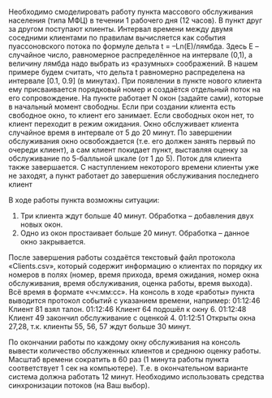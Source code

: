 Необходимо смоделировать работу пункта массового обслуживания населения (типа МФЦ) в течении 1 рабочего дня (12 часов). 
В пункт друг за другом поступают клиенты. Интервал времени между двумя соседними клиентами по правилам вычисляется как события пуассоновского потока по формуле 
дельта t = –Ln(E)/лямбда. Здесь E – случайное число, равномерное распределённое на интервале (0,1), а величину лямбда надо выбрать из «разумных» соображений. 
В нашем примере будем считать, что дельта t равномерно распределена на интервале [0.1, 0.9] (в минутах). 
При появлении в пункте нового клиента ему присваивается порядковый номер и создаётся отдельный поток на его сопровождение. 
На пункте работает N окон (задайте сами), которые в начальный момент свободны. Если при создании клиента есть свободное окно, 
то клиент его занимает. Если свободных окон нет, то клиент переходит в режим ожидания. 
Окно обслуживает клиента случайное время в интервале от 5 до 20 минут. По завершении обслуживания окно освобождается 
(т.е. его должен занять первый по очереди клиент), а сам клиент покидает пункт, выставляя оценку за обслуживание по 5-балльной шкале (от 1 до 5). 
Поток для клиента также завершается.
С наступлением некоторого времени клиенты уже не заходят, а пункт работает до завершения обслуживания последнего клиент

В ходе работы пункта возможны ситуации:
1)	Три клиента ждут больше 40 минут. Обработка – добавления двух новых окон.
2)	Одно из окон простаивает больше 20 минут. Обработка – данное окно закрывается.

После завершения работы создаётся текстовый файл протокола «Clients.csv», который содержит информацию о клиентах по порядку их номеров в полях 
(номер, время прихода, время ожидания, номер окна обслуживания, время обслуживания, оценка работы, время выхода). Всё время в формате «чч:мм:сс».
На консоль в ходе «работы» пункта выводится протокол событий с указанием времени, например:
01:12:46 Клиент 81 взял талон.
01:12:46 Клиент 64 подошёл к окну 6.
01:12:48 Клиент 49 закончил обслуживание с оценкой 4.
01:12:51 Открыты окна 27,28, т.к. клиенты 55, 56, 57 ждут больше 30 минут.

По окончании работы по каждому окну обслуживания на консоль вывести количество обслуженных клиентов и среднюю оценку работы.
Масштаб времени сократить в 60 раз (1 минута работы пункта соответствует 1 сек на компьютере). Т.е. в окончательном варианте система должна работать 12 минут. 
Необходимо использовать средства синхронизации потоков (на Ваш выбор).
